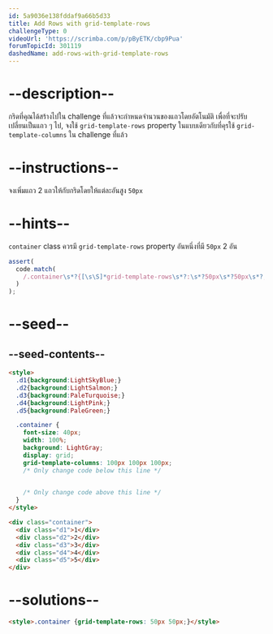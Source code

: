 ```yaml
---
id: 5a9036e138fddaf9a66b5d33
title: Add Rows with grid-template-rows
challengeType: 0
videoUrl: 'https://scrimba.com/p/pByETK/cbp9Pua'
forumTopicId: 301119
dashedName: add-rows-with-grid-template-rows
---
```


# --description--

กริดที่คุณได้สร้างไปใน challenge ที่แล้วจะกำหนดจำนวนของแถวโดยอัตโนมัติ
เพื่อที่จะปรับเปลี่ยนเป็นแถว ๆ ไป, จงใช้ `grid-template-rows` property ในแบบเดียวกับที่คุรใช้ `grid-template-columns` ใน challenge ที่แล้ว

# --instructions--

จงเพิ่มแถว 2 แถวให้กับกริดโดยให้แต่ละอันสูง  `50px` 

# --hints--

`container` class ควรมี `grid-template-rows` property อันหนึ่งที่มี `50px` 2 อัน

```js
assert(
  code.match(
    /.container\s*?{[\s\S]*grid-template-rows\s*?:\s*?50px\s*?50px\s*?;[\s\S]*}/gi
  )
);
```

# --seed--

## --seed-contents--

```html
<style>
  .d1{background:LightSkyBlue;}
  .d2{background:LightSalmon;}
  .d3{background:PaleTurquoise;}
  .d4{background:LightPink;}
  .d5{background:PaleGreen;}

  .container {
    font-size: 40px;
    width: 100%;
    background: LightGray;
    display: grid;
    grid-template-columns: 100px 100px 100px;
    /* Only change code below this line */

    
    /* Only change code above this line */
  }
</style>

<div class="container">
  <div class="d1">1</div>
  <div class="d2">2</div>
  <div class="d3">3</div>
  <div class="d4">4</div>
  <div class="d5">5</div>
</div>
```

# --solutions--

```html
<style>.container {grid-template-rows: 50px 50px;}</style>
```
